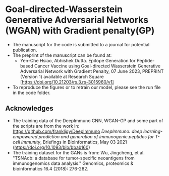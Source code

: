 # Goal-directed-Wasserstein Generative Adversarial Networks (WGAN) with Gradient penalty(GP)
* The manuscript for the code is submitted to a journal for potential publication.
* The preprint of the manuscript can be found at:
  * Yen-Che Hsiao, Abhishek Dutta. Epitope Generation for Peptide-based Cancer Vaccine using Goal-directed Wasserstein Generative Adversarial Network with Gradient Penalty, 07 June 2023, PREPRINT (Version 1) available at Research Square [https://doi.org/10.21203/rs.3.rs-3015960/v1]
* To reproduce the figures or to retrain our model, please see the run file in the code folder.
## Acknowledges
* The training data of the DeepImmuno CNN, WGAN-GP and some part of the scripts are from the work in: https://github.com/frankligy/DeepImmuno
*DeepImmuno: deep learning-empowered prediction and generation of immunogenic peptides for T-cell immunity*, Briefings in Bioinformatics, May 03 2021 (https://doi.org/10.1093/bib/bbab160)
* The training dataset for the GANs is from:
Wu, Jingcheng, et al. "TSNAdb: a database for tumor-specific neoantigens from immunogenomics data analysis." Genomics, proteomics & bioinformatics 16.4 (2018): 276-282.
